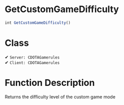 # GetCustomGameDifficulty
```js	
int GetCustomGameDifficulty()
```
# Class
✔ `Server: CDOTAGamerules`  
✔ `Client: CDOTAGamerules`  

# Function Description
Returns the difficulty level of the custom game mode
